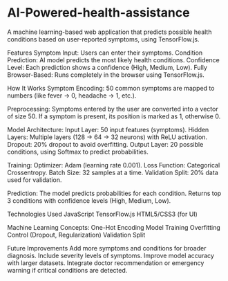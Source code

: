 # AI-Powered-health-assistance

A machine learning-based web application that predicts possible health conditions based on user-reported symptoms, using TensorFlow.js.

Features
Symptom Input: Users can enter their symptoms.
Condition Prediction: AI model predicts the most likely health conditions.
Confidence Level: Each prediction shows a confidence (High, Medium, Low).
Fully Browser-Based: Runs completely in the browser using TensorFlow.js.

How It Works
Symptom Encoding:
50 common symptoms are mapped to numbers (like fever → 0, headache → 1, etc.).

Preprocessing:
Symptoms entered by the user are converted into a vector of size 50.
If a symptom is present, its position is marked as 1, otherwise 0.



Model Architecture:
Input Layer: 50 input features (symptoms).
Hidden Layers: Multiple layers (128 → 64 → 32 neurons) with ReLU activation.
Dropout: 20% dropout to avoid overfitting.
Output Layer: 20 possible conditions, using Softmax to predict probabilities.

Training:
Optimizer: Adam (learning rate 0.001).
Loss Function: Categorical Crossentropy.
Batch Size: 32 samples at a time.
Validation Split: 20% data used for validation.

Prediction:
The model predicts probabilities for each condition.
Returns top 3 conditions with confidence levels (High, Medium, Low).

Technologies Used
JavaScript
TensorFlow.js
HTML5/CSS3 (for UI)

Machine Learning Concepts:
One-Hot Encoding
Model Training
Overfitting Control (Dropout, Regularization)
Validation Split 

Future Improvements
Add more symptoms and conditions for broader diagnosis.
Include severity levels of symptoms.
Improve model accuracy with larger datasets.
Integrate doctor recommendation or emergency warning if critical conditions are detected.
